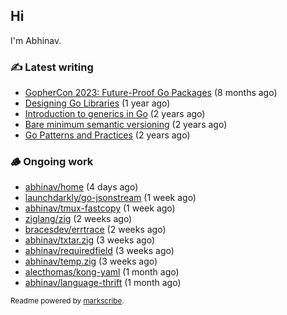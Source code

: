 ## Hi

I'm Abhinav.

### ✍️ Latest writing


- [GopherCon 2023: Future-Proof Go Packages](https://abhinavg.net/2023/09/27/future-proof-packages/) (8 months ago)
- [Designing Go Libraries](https://abhinavg.net/2022/12/06/designing-go-libraries/) (1 year ago)
- [Introduction to generics in Go](https://abhinavg.net/2022/11/23/generics-intro/) (2 years ago)
- [Bare minimum semantic versioning](https://abhinavg.net/2022/11/07/semver/) (2 years ago)
- [Go Patterns and Practices](https://abhinavg.net/2022/09/19/go-patterns-and-practices-talk/) (2 years ago)

### 🪵 Ongoing work


- [abhinav/home](https://github.com/abhinav/home) (4 days ago)
- [launchdarkly/go-jsonstream](https://github.com/launchdarkly/go-jsonstream) (1 week ago)
- [abhinav/tmux-fastcopy](https://github.com/abhinav/tmux-fastcopy) (1 week ago)
- [ziglang/zig](https://github.com/ziglang/zig) (2 weeks ago)
- [bracesdev/errtrace](https://github.com/bracesdev/errtrace) (2 weeks ago)
- [abhinav/txtar.zig](https://github.com/abhinav/txtar.zig) (3 weeks ago)
- [abhinav/requiredfield](https://github.com/abhinav/requiredfield) (3 weeks ago)
- [abhinav/temp.zig](https://github.com/abhinav/temp.zig) (3 weeks ago)
- [alecthomas/kong-yaml](https://github.com/alecthomas/kong-yaml) (1 month ago)
- [abhinav/language-thrift](https://github.com/abhinav/language-thrift) (1 month ago)

<sub>Readme powered by [markscribe](https://github.com/muesli/markscribe).</sub>
